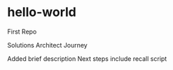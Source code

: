# hello-world
First Repo

Solutions Architect Journey

Added brief description
Next steps include recall script

